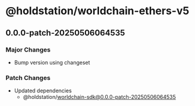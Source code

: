 # @holdstation/worldchain-ethers-v5

## 0.0.0-patch-20250506064535

### Major Changes

- Bump version using changeset

### Patch Changes

- Updated dependencies
  - @holdstation/worldchain-sdk@0.0.0-patch-20250506064535
